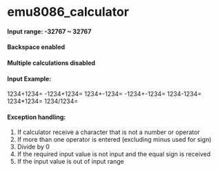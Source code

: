 # emu8086_calculator   

   
#### Input range: -32767 ~ 32767
#### Backspace enabled
#### Multiple calculations disabled   
   
#### Input Example: 
1234+1234=
-1234+1234=
1234+-1234=
-1234+-1234=
1234-1234=
1234*1234=
1234/1234=   
   
#### Exception handling:
1. If calculator receive a character that is not a number or operator
2. If more than one operator is entered (excluding minus used for sign)
3. Divide by 0
4. If the required input value is not input and the equal sign is received
5. If the input value is out of input range
